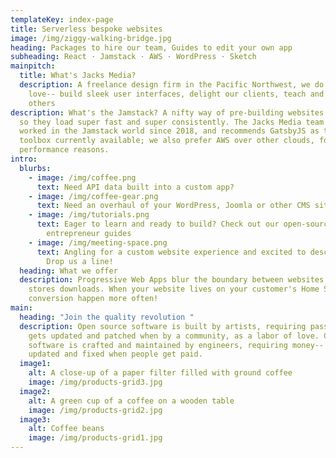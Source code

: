 ```yaml
---
templateKey: index-page
title: Serverless bespoke websites
image: /img/ziggy-walking-bridge.jpg
heading: Packages to hire our team, Guides to edit your own app
subheading: React · Jamstack · AWS · WordPress · Sketch
mainpitch:
  title: What's Jacks Media?
  description: A freelance design firm in the Pacific Northwest, we do what we
    love-- build sleek user interfaces, delight our clients, teach and empower
    others
description: What's the Jamstack? A nifty way of pre-building websites and apps
  so they load super fast and super consistently. The Jacks Media team has
  worked in the Jamstack world since 2018, and recommends GatsbyJS as the best
  toolbox currently available; we also prefer AWS over other clouds, for key
  performance reasons.
intro:
  blurbs:
    - image: /img/coffee.png
      text: Need API data built into a custom app?
    - image: /img/coffee-gear.png
      text: Need an overhaul of your WordPress, Joomla or other CMS site?
    - image: /img/tutorials.png
      text: Eager to learn and ready to build? Check out our open-source, DIY
        entrepreneur guides
    - image: /img/meeting-space.png
      text: Angling for a custom website experience and excited to describe it to us?
        Drop us a line!
  heading: What we offer
  description: Progressive Web Apps blur the boundary between websites and app
    stores downloads. When your website lives on your customer's Home Screen,
    conversion happen more often!
main:
  heading: "Join the quality revolution "
  description: Open source software is built by artists, requiring passion-- it
    gets updated and patched when by a community, as a labor of love. Commercial
    software is crafted and maintained by engineers, requiring money-- it gets
    updated and fixed when people get paid.
  image1:
    alt: A close-up of a paper filter filled with ground coffee
    image: /img/products-grid3.jpg
  image2:
    alt: A green cup of a coffee on a wooden table
    image: /img/products-grid2.jpg
  image3:
    alt: Coffee beans
    image: /img/products-grid1.jpg
---
```

